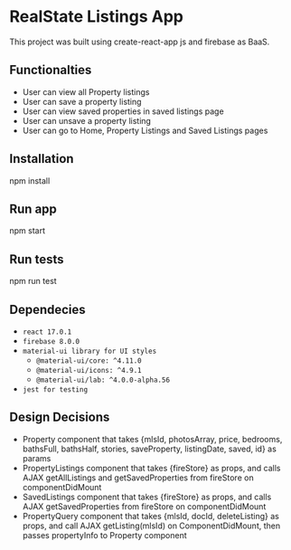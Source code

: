 # RealState Listings App

This project was built using create-react-app js and firebase as BaaS.

## Functionalties
* User can view all Property listings
* User can save a property listing
* User can view saved properties in saved listings page
* User can unsave a property listing
* User can go to Home, Property Listings and Saved Listings pages


## Installation

npm install

## Run app

npm start

## Run tests

npm run test


## Dependecies
* `react 17.0.1`
* `firebase 8.0.0`
* `material-ui library for UI styles`
  * `@material-ui/core: ^4.11.0`
  * `@material-ui/icons: ^4.9.1`
  * `@material-ui/lab: ^4.0.0-alpha.56`
* `jest for testing`




## Design Decisions
* Property component that takes {mlsId, photosArray, price, bedrooms, bathsFull,
     bathsHalf, stories, saveProperty, listingDate, saved, id} as params
* PropertyListings component that takes {fireStore} as props, and calls AJAX getAllListings and getSavedProperties from fireStore on componentDidMount
* SavedListings component that takes {fireStore} as props, and calls AJAX getSavedProperties from fireStore on componentDidMount
* PropertyQuery component that takes {mlsId, docId, deleteListing} as props, and call AJAX getListing(mlsId) on ComponentDidMount, then passes propertyInfo to Property component
